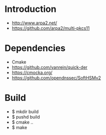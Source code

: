 # Introduction


* http://www.arpa2.net/
* https://github.com/arpa2/multi-pkcs11


# Dependencies

* Cmake
* https://github.com/vanrein/quick-der
* https://cmocka.org/
* https://github.com/opendnssec/SoftHSMv2


# Build

* $ mkdir build
* $ pushd build
* $ cmake ..
* $ make